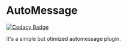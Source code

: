 # AutoMessage

[![Codacy Badge](https://api.codacy.com/project/badge/Grade/980196548bc84d87b1822a4ed2c82b7a)](https://app.codacy.com/app/ianguuima/AutoMessage?utm_source=github.com&utm_medium=referral&utm_content=ianguuima/AutoMessage&utm_campaign=Badge_Grade_Dashboard)

It's a simple but otimized automessage plugin.
